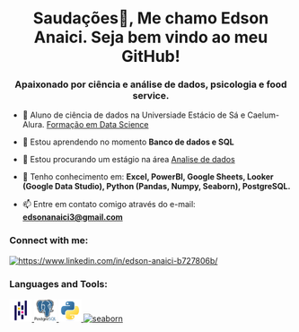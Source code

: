 <h1 align="center">Saudações👋, Me chamo Edson Anaici. Seja bem vindo ao meu GitHub!</h1>
<h3 align="center">Apaixonado por ciência e análise de dados, psicologia e food service.</h3>

- 🔭 Aluno de ciência de dados na Universiade Estácio de Sá e Caelum-Alura. [Formação em Data Science](https://cursos.alura.com.br/user/edsonanaici3)

- 🌱 Estou aprendendo no momento **Banco de dados e SQL**

- 👯 Estou procurando um estágio na área [Analise de dados](https://www.linkedin.com/in/edson-anaici-b727806b/)

- 💬 Tenho conhecimento em: **Excel, PowerBI, Google Sheets, Looker (Google Data Studio), Python (Pandas, Numpy, Seaborn), PostgreSQL.**

- 📫 Entre em contato comigo através do e-mail: **edsonanaici3@gmail.com**

<h3 align="left">Connect with me:</h3>
<p align="left">
<a href="https://linkedin.com/in/https://www.linkedin.com/in/edson-anaici-b727806b/" target="blank"><img align="center" src="https://raw.githubusercontent.com/rahuldkjain/github-profile-readme-generator/master/src/images/icons/Social/linked-in-alt.svg" alt="https://www.linkedin.com/in/edson-anaici-b727806b/" height="30" width="40" /></a>
</p>

<h3 align="left">Languages and Tools:</h3>
<p align="left"> <a href="https://pandas.pydata.org/" target="_blank" rel="noreferrer"> <img src="https://raw.githubusercontent.com/devicons/devicon/2ae2a900d2f041da66e950e4d48052658d850630/icons/pandas/pandas-original.svg" alt="pandas" width="40" height="40"/> </a> <a href="https://www.postgresql.org" target="_blank" rel="noreferrer"> <img src="https://raw.githubusercontent.com/devicons/devicon/master/icons/postgresql/postgresql-original-wordmark.svg" alt="postgresql" width="40" height="40"/> </a> <a href="https://www.python.org" target="_blank" rel="noreferrer"> <img src="https://raw.githubusercontent.com/devicons/devicon/master/icons/python/python-original.svg" alt="python" width="40" height="40"/> </a> <a href="https://seaborn.pydata.org/" target="_blank" rel="noreferrer"> <img src="https://seaborn.pydata.org/_images/logo-mark-lightbg.svg" alt="seaborn" width="40" height="40"/> </a> </p>

